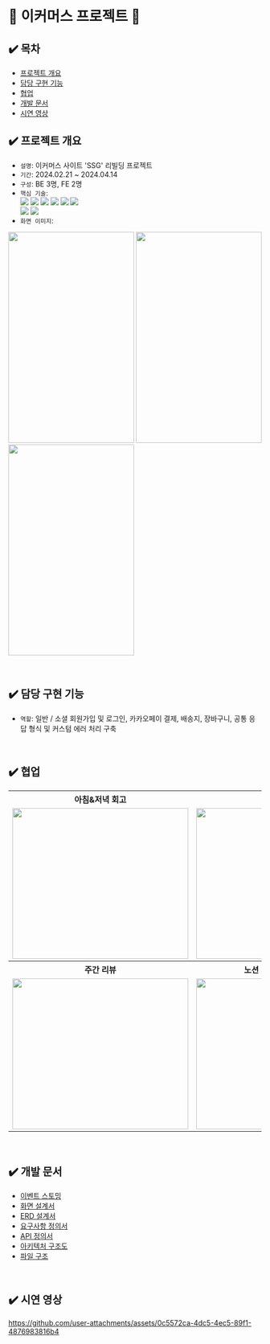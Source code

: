 # 🛒 이커머스 프로젝트 🛒

## ✔️ 목차
- [프로젝트 개요](#%EF%B8%8F-프로젝트-개요)
- [담당 구현 기능](#%EF%B8%8F-담당-구현-기능)
- [협업](#%EF%B8%8F-협업)
- [개발 문서](#%EF%B8%8F-개발-문서)
- [시연 영상](#%EF%B8%8F-시연-영상)

## ✔️ 프로젝트 개요
- `설명`: 이커머스 사이트 'SSG' 리빌딩 프로젝트
- `기간`: 2024.02.21 ~ 2024.04.14
- `구성`: BE 3명, FE 2명
- `핵심 기술`: <br>
  <img src="https://img.shields.io/badge/Spring_Security-6DB33F?style=for-the-badge&logo=Spring-Security&logoColor=white" />
  <img src="https://img.shields.io/badge/Spring_JPA-6DB33F?style=for-the-badge&logo=spring&logoColor=white" />
  <img src="https://img.shields.io/badge/Spring_Boot-6DB33F?style=for-the-badge&logo=Spring-Boot&logoColor=white" />
  <img src="https://img.shields.io/badge/Java-ED8B00?style=for-the-badge&logo=openjdk&logoColor=white" />
  <img src="https://img.shields.io/badge/Mysql-4479A1?style=for-the-badge&logo=Mysql&logoColor=black" />
  <img src="https://img.shields.io/badge/Redis-DC382D?style=for-the-badge&logo=Redis&logoColor=white" />
  <br>
  <img src="https://img.shields.io/badge/Swagger-85EA2D?style=for-the-badge&logo=swagger&logoColor=white" />
  <img src="https://img.shields.io/badge/GitHub-181717?style=for-the-badge&logo=github&logoColor=white" />
- `화면 이미지`: 
<p float="left">
  <img src="https://github.com/user-attachments/assets/8ded022c-21a3-4652-8a7c-ab201e9b784b" width=250 height=420 />
  <img src="https://github.com/user-attachments/assets/33d42db7-a56a-48dc-85e3-88a1132e3bc5" width=250 height=420 />
  <img src="https://github.com/user-attachments/assets/39deaefa-0bce-4659-a174-1d51d4d5c25c" width=250 height=420 />
</p>
<br>

## ✔️ 담당 구현 기능

- `역할`: 일반 / 소셜 회원가입 및 로그인, 카카오페이 결제, 배송지, 장바구니, 공통 응답 형식 및 커스텀 에러 처리 구축
<br>

## ✔️ 협업
<table>
  <tr>
    <th>아침&저녁 회고</th>
    <th>스프린트</th>
  </tr>
  <tr>
    <td><img src="https://github.com/user-attachments/assets/fc072b5b-b75d-4140-8dd6-509994b3efed" width="350" height="300"></td>
    <td><img src="https://github.com/user-attachments/assets/1c401d48-0b16-4a56-aee9-29e5f485171e" width="350" height="300"></td>
  </tr>
  <tr>
    <th>주간 리뷰</th>
    <th>노션 기반 진행상황 공유</th>
  </tr>
  <tr>
    <td><img src="https://github.com/user-attachments/assets/d52769cc-1481-4f62-881e-e45a63a58d74" width="350" height="300"></td>
    <td><img src="https://github.com/user-attachments/assets/d51a1877-12d5-4890-91cd-d0c7e80884f4" width="350" height="300"></td>
  </tr>
</table>
<br>


## ✔️ 개발 문서
- [이벤트 스토밍](https://github.com/user-attachments/files/16467749/default.pdf)
- [화면 설계서](https://github.com/user-attachments/files/16467829/-.pdf)
- [ERD 설계서](https://github.com/user-attachments/files/16467756/DB.pdf)
- [요구사항 정의서](https://github.com/user-attachments/files/16467725/default.pdf)
- [API 정의서](https://github.com/user-attachments/files/16467764/API.pdf)
- [아키텍처 구조도](https://github.com/user-attachments/files/16467818/-.pdf)
- [파일 구조](https://github.com/user-attachments/files/16467836/-.pdf)
<br>

## ✔️ 시연 영상
https://github.com/user-attachments/assets/0c5572ca-4dc5-4ec5-89f1-4876983816b4



